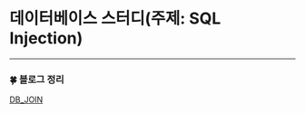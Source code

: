 # 데이터베이스 스터디(주제: SQL Injection)

---

### :four_leaf_clover: 블로그 정리

[DB_JOIN](https://withmoonlab.tistory.com/177)
